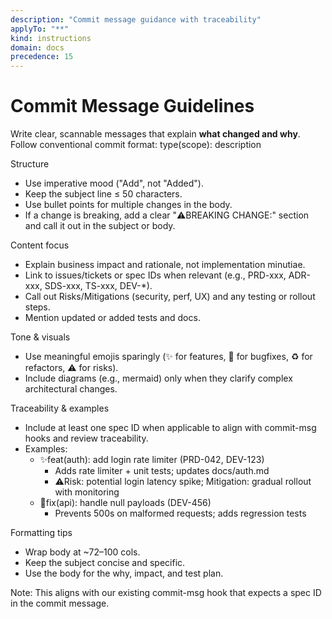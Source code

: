 ```yaml
---
description: "Commit message guidance with traceability"
applyTo: "**"
kind: instructions
domain: docs
precedence: 15
---
```


# Commit Message Guidelines

Write clear, scannable messages that explain **what changed and why**. Follow conventional commit format: type(scope): description

Structure

- Use imperative mood ("Add", not "Added").
- Keep the subject line ≤ 50 characters.
- Use bullet points for multiple changes in the body.
- If a change is breaking, add a clear "⚠️BREAKING CHANGE:" section and call it out in the subject or body.

Content focus

- Explain business impact and rationale, not implementation minutiae.
- Link to issues/tickets or spec IDs when relevant (e.g., PRD-xxx, ADR-xxx, SDS-xxx, TS-xxx, DEV-\*).
- Call out Risks/Mitigations (security, perf, UX) and any testing or rollout steps.
- Mention updated or added tests and docs.

Tone & visuals

- Use meaningful emojis sparingly (✨ for features, 🐛 for bugfixes, ♻️ for refactors, ⚠️ for risks).
- Include diagrams (e.g., mermaid) only when they clarify complex architectural changes.

Traceability & examples

- Include at least one spec ID when applicable to align with commit-msg hooks and review traceability.
- Examples:
  - ✨feat(auth): add login rate limiter (PRD-042, DEV-123)
    - Adds rate limiter + unit tests; updates docs/auth.md
    - ⚠️Risk: potential login latency spike; Mitigation: gradual rollout with monitoring
  - 🐛fix(api): handle null payloads (DEV-456)
    - Prevents 500s on malformed requests; adds regression tests

Formatting tips

- Wrap body at ~72–100 cols.
- Keep the subject concise and specific.
- Use the body for the why, impact, and test plan.

Note: This aligns with our existing commit-msg hook that expects a spec ID in the commit message.
